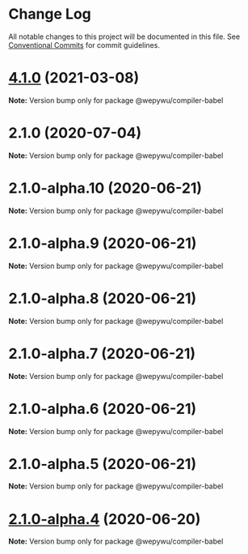 # Change Log

All notable changes to this project will be documented in this file.
See [Conventional Commits](https://conventionalcommits.org) for commit guidelines.

# [4.1.0](https://github.com/zhangli344236745/wepy/compare/v2.1.0...v4.1.0) (2021-03-08)

**Note:** Version bump only for package @wepywu/compiler-babel






# 2.1.0 (2020-07-04)

**Note:** Version bump only for package @wepywu/compiler-babel





# 2.1.0-alpha.10 (2020-06-21)

**Note:** Version bump only for package @wepywu/compiler-babel





# 2.1.0-alpha.9 (2020-06-21)

**Note:** Version bump only for package @wepywu/compiler-babel





# 2.1.0-alpha.8 (2020-06-21)

**Note:** Version bump only for package @wepywu/compiler-babel





# 2.1.0-alpha.7 (2020-06-21)

**Note:** Version bump only for package @wepywu/compiler-babel





# 2.1.0-alpha.6 (2020-06-21)

**Note:** Version bump only for package @wepywu/compiler-babel





# 2.1.0-alpha.5 (2020-06-21)

**Note:** Version bump only for package @wepywu/compiler-babel





# [2.1.0-alpha.4](https://github.com/Tencent/wepy/compare/v2.1.0-alpha.2...v2.1.0-alpha.4) (2020-06-20)

**Note:** Version bump only for package @wepywu/compiler-babel

